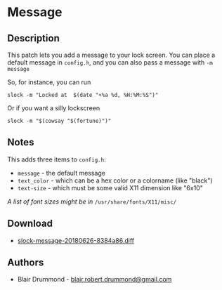 Message
=======

Description
-----------

This patch lets you add a message to your lock screen. You can place
a default message in `config.h`, and you can also pass a message with
`-m message`

So, for instance, you can run

	slock -m "Locked at  $(date "+%a %d, %H:%M:%S")"

Or if you want a silly lockscreen

	slock -m "$(cowsay "$(fortune)")"

Notes
-----

This adds three items to `config.h`: 

* `message` - the default message 
* `text_color` - which can be a hex color or a colorname (like "black")
* `text-size` - which must be some valid X11 dimension like "6x10" 

*A list of font sizes might be in* `/usr/share/fonts/X11/misc/`


Download
--------

* [slock-message-20180626-8384a86.diff](slock-message-20180626-8384a86.diff)

Authors
-------

* Blair Drummond - blair.robert.drummond@gmail.com
